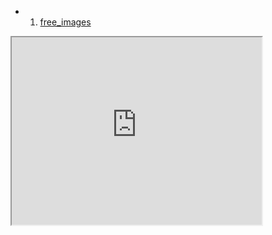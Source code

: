 * 1. [free_images](free_images)
<iframe src="https://fakenmaster.github.io/free_images" width="400px" height="300px" align="left"> </iframe>
